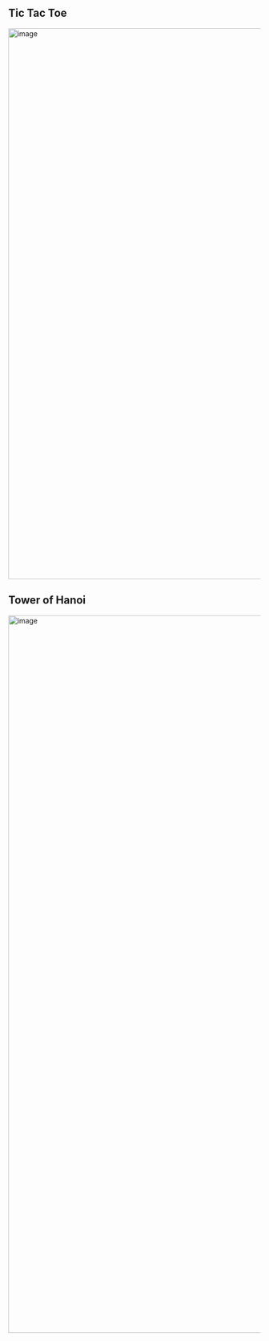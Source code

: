 ## Tic Tac Toe
<img width="1097" alt="image" src="https://user-images.githubusercontent.com/27580836/225850771-377dd850-cdc4-4a65-860a-b9ef025c0fb9.png">

## Tower of Hanoi
<img width="1429" alt="image" src="https://user-images.githubusercontent.com/27580836/225851282-aa59f717-503c-489e-82e5-df303cdccbf6.png">

